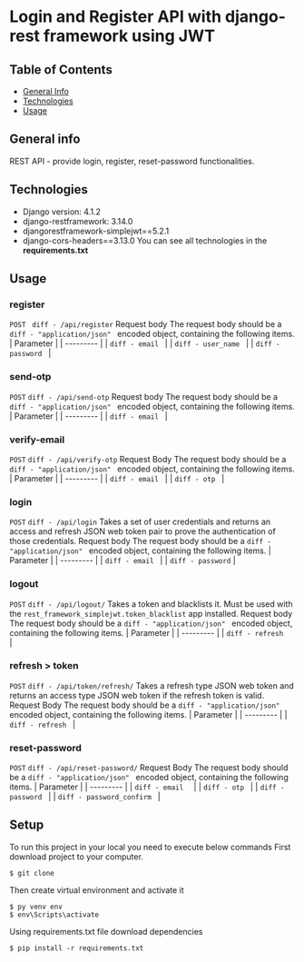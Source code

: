 # Login and Register API with django-rest framework using JWT

## Table of Contents
* [General Info](#general-info)
* [Technologies](#technologies)
* [Usage](#usage)


## General info
REST API - provide login, register, reset-password functionalities.

## Technologies
* Django version: 4.1.2
* django-restframework: 3.14.0
* djangorestframework-simplejwt==5.2.1
* django-cors-headers==3.13.0
You can see all technologies in the **requirements.txt**

## Usage

### register
`POST ` ```diff - /api/register```
Request body
The request body should be a ```diff - "application/json" ``` encoded object, containing the following items.
| Parameter |
| --------- |
| ```diff - email ``` |
| ```diff - user_name ``` |
| ```diff - password ``` |

### send-otp
`POST` ```diff - /api/send-otp```
Request body
The request body should be a ```diff - "application/json" ``` encoded object, containing the following items.
| Parameter |
| --------- |
| ```diff - email ``` |

### verify-email
`POST` ```diff - /api/verify-otp```
Request Body
The request body should be a ```diff - "application/json" ``` encoded object, containing the following items.
| Parameter |
| --------- |
| ```diff - email ``` |
| ```diff - otp ``` |

### login
`POST` ```diff - /api/login```
Takes a set of user credentials and returns an access and refresh JSON web token pair to prove the authentication of those credentials.
Request body
The request body should be a ```diff - "application/json" ``` encoded object, containing the following items.
| Parameter |
| --------- |
| ```diff - email ``` |
| ```diff - password``` |

### logout
`POST` ```diff - /api/logout/```
Takes a token and blacklists it. Must be used with the `rest_framework_simplejwt.token_blacklist` app installed.
Request body
The request body should be a ```diff - "application/json" ``` encoded object, containing the following items.
| Parameter |
| --------- |
| ```diff - refresh  ``` |

### refresh > token
`POST` ```diff - /api/token/refresh/```
Takes a refresh type JSON web token and returns an access type JSON web token if the refresh token is valid.
Request Body
The request body should be a ```diff - "application/json" ``` encoded object, containing the following items.
| Parameter |
| --------- |
| ```diff - refresh ``` |

### reset-password
`POST` ```diff - /api/reset-password/```
Request Body
The request body should be a ```diff - "application/json" ``` encoded object, containing the following items.
| Parameter |
| --------- |
| ```diff - email  ``` |
| ```diff - otp ``` |
| ```diff - password ``` |
| ```diff - password_confirm ``` |

## Setup
To run this project in your local you need to execute below commands
First download project to your computer.
```
$ git clone
```
Then create virtual environment and activate it
```
$ py venv env
$ env\Scripts\activate
```
Using requirements.txt file download dependencies
```
$ pip install -r requirements.txt
```

